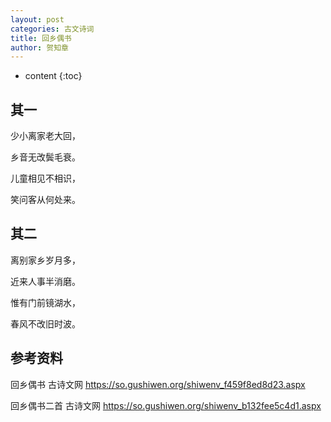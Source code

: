 ```yaml
---
layout: post
categories: 古文诗词
title: 回乡偶书
author: 贺知章
---
```

* content
{:toc}

## 其一

少小离家老大回，

乡音无改鬓毛衰。

儿童相见不相识，

笑问客从何处来。 

## 其二

离别家乡岁月多，

近来人事半消磨。

惟有门前镜湖水，

春风不改旧时波。

## 参考资料

回乡偶书  古诗文网 <https://so.gushiwen.org/shiwenv_f459f8ed8d23.aspx>

回乡偶书二首  古诗文网 <https://so.gushiwen.org/shiwenv_b132fee5c4d1.aspx>
